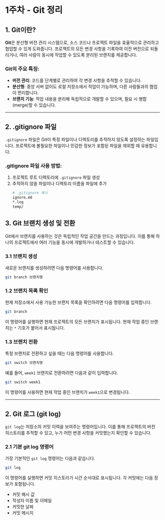 # 1주차 - Git 정리

## 1. Git이란?
**Git**은 분산형 버전 관리 시스템으로, 소스 코드나 프로젝트 파일을 효율적으로 관리하고 협업할 수 있게 도와줍니다. 프로젝트의 모든 변경 사항을 기록하여 이전 버전으로 되돌리거나, 여러 사람이 동시에 작업할 수 있도록 분리된 브랜치를 제공합니다.

### Git의 주요 특징:
- **버전 관리**: 코드를 단계별로 관리하여 각 변경 사항을 추적할 수 있습니다.
- **분산형**: 중앙 서버 없이도 로컬 저장소에서 작업이 가능하며, 다른 사람들과의 협업이 편리합니다.
- **브랜치 기능**: 작업 내용을 분리해 독립적으로 개발할 수 있으며, 필요 시 병합(merge)할 수 있습니다.

---

## 2. .gitignore 파일
`.gitignore` 파일은 Git이 특정 파일이나 디렉토리를 추적하지 않도록 설정하는 파일입니다. 프로젝트에 불필요한 파일이나 민감한 정보가 포함된 파일을 제외할 때 유용합니다.

### .gitignore 파일 사용 방법:
1. 프로젝트 루트 디렉토리에 `.gitignore` 파일 생성
2. 추적하지 않을 파일이나 디렉토리 이름을 파일에 추가
   ```bash
   # .gitignore 예시
   ignore.md
   *.log
   temp/

## 3. Git 브랜치 생성 및 전환

Git에서 브랜치를 사용하는 것은 독립적인 작업 공간을 만드는 과정입니다. 이를 통해 하나의 프로젝트에서 여러 기능을 동시에 개발하거나 테스트할 수 있습니다. 

### 3.1 브랜치 생성
새로운 브랜치를 생성하려면 다음 명령어를 사용합니다.

```bash
git branch 브랜치명
```


### 1.2 브랜치 목록 확인
현재 저장소에서 사용 가능한 브랜치 목록을 확인하려면 다음 명령어를 입력합니다.

```bash
git branch
```
이 명령어를 실행하면 현재 프로젝트의 모든 브랜치가 표시됩니다. 현재 작업 중인 브랜치는 `*` 기호가 붙어서 표시됩니다.

### 1.3 브랜치 전환
특정 브랜치로 전환하고 싶을 때는 다음 명령어를 사용합니다.
```bash
git switch 브랜치명
```

예를 들어, `week1` 브랜치로 전환하려면 다음과 같이 입력합니다.
```bash
git switch week1
```
이 명령어를 사용하면 현재 작업 중인 브랜치가 `week1`으로 변경됩니다.

---

## 2. Git 로그 (git log)

`git log`는 저장소의 커밋 이력을 보여주는 명령어입니다. 이를 통해 프로젝트의 버전 히스토리를 추적할 수 있고, 누가 어떤 변경 사항을 커밋했는지 확인할 수 있습니다.

### 2.1 기본 git log 명령어
가장 기본적인 `git log` 명령어는 다음과 같습니다.
```bash
git log
```

이 명령어를 실행하면 커밋 히스토리가 시간 순서대로 표시됩니다. 각 커밋에는 다음 정보가 포함됩니다.
- 커밋 해시 값
- 작성자 이름 및 이메일
- 커밋한 날짜
- 커밋 메시지

